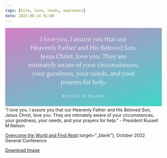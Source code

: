 ```yaml
---
tags: [bite, love, needs, awareness]
date: 2023-06-14 01:00
---
```


<img class="img-responsive" src="/assets/images/posts/They-are-aware-and-They-love-you.webp" alt="purple and blue-green gradient background with the below quote on top">
<br>
<span class="caption text-muted">"I love you. I assure you that our Heavenly Father and His Beloved Son, Jesus Christ, love you. They are intimately aware of your circumstances, your goodness, your needs, and your prayers for help." - President Russell M Nelson</span>

[Overcome the World and Find Rest](https://www.churchofjesuschrist.org/study/general-conference/2022/10/47nelson?id=p1&lang=eng#p1){:target="_blank"}, October 2022 General Conference

<span class="caption text-muted"><a href="/assets/images/posts/They-are-aware-and-They-love-you.webp" download>
  Download Image
</a></span>
